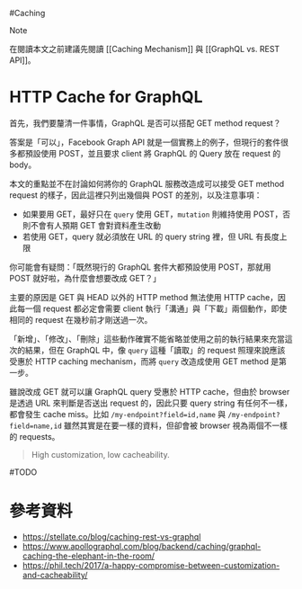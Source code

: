 #Caching 

>[!Note]
>在閱讀本文之前建議先閱讀 [[Caching Mechanism]] 與 [[GraphQL vs. REST API]]。

# HTTP Cache for GraphQL

首先，我們要釐清一件事情，GraphQL 是否可以搭配 GET method request？

答案是「可以」，Facebook Graph API 就是一個實務上的例子，但現行的套件很多都預設使用 POST，並且要求 client 將 GraphQL 的 Query 放在 request 的 body。

本文的重點並不在討論如何將你的 GraphQL 服務改造成可以接受 GET method request 的樣子，因此這裡只列出幾個與 POST 的差別，以及注意事項：

- 如果要用 GET，最好只在 `query` 使用 GET，`mutation` 則維持使用 POST，否則不會有人預期 GET 會對資料產生改動
- 若使用 GET，query 就必須放在 URL 的 query string 裡，但 URL 有長度上限

你可能會有疑問：「既然現行的 GraphQL 套件大都預設使用 POST，那就用 POST 就好啦，為什麼會想要改成 GET？」

主要的原因是 GET 與 HEAD 以外的 HTTP method 無法使用 HTTP cache，因此每一個 request 都必定會需要 client 執行「溝通」與「下載」兩個動作，即使相同的 request 在幾秒前才剛送過一次。

「新增」、「修改」、「刪除」這些動作確實不能省略並使用之前的執行結果來充當這次的結果，但在 GraphQL 中，像 `query` 這種「讀取」的 request 照理來說應該受惠於 HTTP caching mechanism，而將 `query` 改造成使用 GET method 是第一步。

雖說改成 GET 就可以讓 GraphQL query 受惠於 HTTP cache，但由於 browser 是透過 URL 來判斷是否送出 request 的，因此只要 query string 有任何不一樣，都會發生 cache miss。比如 `/my-endpoint?field=id,name` 與 `/my-endpoint?field=name,id` 雖然其實是在要一樣的資料，但卻會被 browser 視為兩個不一樣的 requests。

>High customization, low cacheability.

#TODO

# 參考資料

- <https://stellate.co/blog/caching-rest-vs-graphql>
- <https://www.apollographql.com/blog/backend/caching/graphql-caching-the-elephant-in-the-room/>
- <https://phil.tech/2017/a-happy-compromise-between-customization-and-cacheability/>
